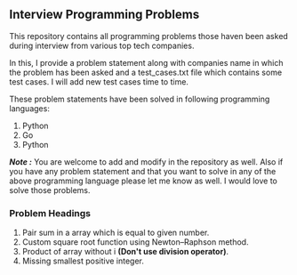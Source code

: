## Interview Programming Problems

This repository contains all programming problems those haven been asked during interview from various top tech companies.

In this, I provide a problem statement along with companies name in which the problem has been asked and a test_cases.txt file which contains some test cases. I will add new test cases time to time.

These problem statements have been solved in following programming languages:
1. Python
2. Go
3. Python

**_Note :_** You are welcome to add and modify in the repository as well. Also if you have any problem statement and that you want to solve in any of the above programming language please let me know as well. I would love to solve those problems.


### Problem Headings
1. Pair sum in a array which is equal to given number.
2. Custom square root function using Newton–Raphson method.
3. Product of array without i **(Don't use division operator)**.
4. Missing smallest positive integer.
